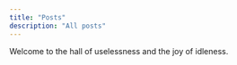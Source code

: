 ```yaml
---
title: "Posts"
description: "All posts"
---
```


Welcome to the hall of uselessness and the joy of idleness.